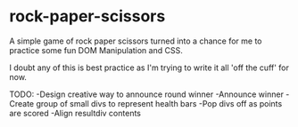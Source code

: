 # rock-paper-scissors
A simple game of rock paper scissors turned into a chance for me to practice some fun DOM Manipulation and CSS. 

I doubt any of this is best practice as I'm trying to write it all 'off the cuff' for now. 


TODO: 
    -Design creative way to announce round winner
    -Announce winner
    -Create group of small divs to represent health bars
    -Pop divs off as points are scored
    -Align resultdiv contents